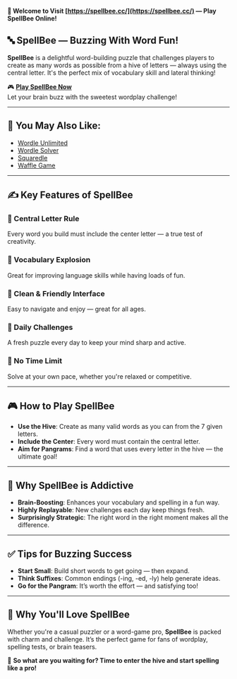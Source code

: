 **🐝 Welcome to Visit [https://spellbee.cc/](https://spellbee.cc/) — Play SpellBee Online!**

## 🔤 SpellBee — Buzzing With Word Fun!

**SpellBee** is a delightful word-building puzzle that challenges players to create as many words as possible from a hive of letters — always using the central letter. It's the perfect mix of vocabulary skill and lateral thinking!

🎮 **[Play SpellBee Now](https://spellbee.cc/)**  
Let your brain buzz with the sweetest wordplay challenge!

---

## 🍯 You May Also Like:

- [Wordle Unlimited](https://wordleunlimited.club/)
- [Wordle Solver](https://wordlesolver.cc/)
- [Squaredle](https://squaredle.uk/)
- [Waffle Game](https://wafflegames.cc/)

---

## ✍️ Key Features of SpellBee

### 🧩 Central Letter Rule  
Every word you build must include the center letter — a true test of creativity.

### 📖 Vocabulary Explosion  
Great for improving language skills while having loads of fun.

### 🐝 Clean & Friendly Interface  
Easy to navigate and enjoy — great for all ages.

### 📆 Daily Challenges  
A fresh puzzle every day to keep your mind sharp and active.

### 🚫 No Time Limit  
Solve at your own pace, whether you're relaxed or competitive.

---

## 🎮 How to Play SpellBee

- **Use the Hive**: Create as many valid words as you can from the 7 given letters.
- **Include the Center**: Every word must contain the central letter.
- **Aim for Pangrams**: Find a word that uses every letter in the hive — the ultimate goal!

---

## 🌟 Why SpellBee is Addictive

- **Brain-Boosting**: Enhances your vocabulary and spelling in a fun way.
- **Highly Replayable**: New challenges each day keep things fresh.
- **Surprisingly Strategic**: The right word in the right moment makes all the difference.

---

## ✅ Tips for Buzzing Success

- **Start Small**: Build short words to get going — then expand.
- **Think Suffixes**: Common endings (-ing, -ed, -ly) help generate ideas.
- **Go for the Pangram**: It’s worth the effort — and satisfying too!

---

## 💖 Why You'll Love SpellBee

Whether you're a casual puzzler or a word-game pro, **SpellBee** is packed with charm and challenge. It’s the perfect game for fans of wordplay, spelling tests, or brain teasers.

🐝 **So what are you waiting for? Time to enter the hive and start spelling like a pro!**

